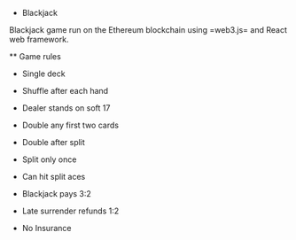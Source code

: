 * Blackjack

Blackjack game run on the Ethereum blockchain using =web3.js= and React web framework.

** Game rules

- Single deck
- Shuffle after each hand
- Dealer stands on soft 17

- Double any first two cards
- Double after split
- Split only once
- Can hit split aces

- Blackjack pays 3:2
- Late surrender refunds 1:2
- No Insurance
